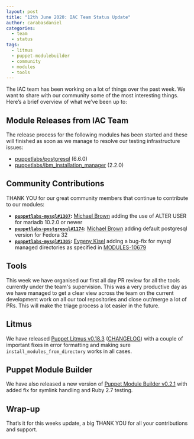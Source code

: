 ```yaml
---
layout: post
title: "12th June 2020: IAC Team Status Update"
author: carabasdaniel
categories:
  - team
  - status
tags:
  - litmus
  - puppet-modulebuilder
  - community
  - modules
  - tools
---
```


The IAC team has been working on a lot of things over the past week. We want to share with our community some of the most interesting things. Here’s a brief overview of what we’ve been up to:

## Module Releases from IAC Team
The release process for the following modules has been started and these will finished as soon as we manage to resolve our testing infrastructure issues:
- [puppetlabs/postgresql](https://github.com/puppetlabs/puppetlabs-postgresql) (6.6.0)
- [puppetlabs/ibm_installation_manager](https://github.com/puppetlabs/puppetlabs-ibm_installation_manager) (2.2.0)

## Community Contributions
THANK YOU for our great community members that continue to contribute to our modules:
- **[`puppetlabs-mysql#1307`](https://github.com/puppetlabs/puppetlabs-mysql/pull/1307):** [Michael Brown](https://github.com/mcb30) adding the use of ALTER USER for mariadb 10.2.0 or newer 
- **[`puppetlabs-postgresql#1174`](https://github.com/puppetlabs/puppetlabs-postgresql/pull/1174):** [Michael Brown](https://github.com/mcb30) adding default postgresql version for Fedora 32
- **[`puppetlabs-mysql#1305`](https://github.com/puppetlabs/puppetlabs-mysql/pull/1305):** [Evgeny Kisel](https://github.com/evgenkisel) adding a bug-fix for mysql managed directories as specified in [MODULES-10679](https://tickets.puppetlabs.com/browse/MODULES-10679)

## Tools
This week we have organised our first all day PR review for all the tools currently under the team's supervision. This was a very productive day as we have managed to get a clear view across the team on the current development work on all our tool repositories and close out/merge a lot of PRs. This will make the triage process a lot easier in the future.

## Litmus
We have released [Puppet Litmus v0.18.3](https://github.com/puppetlabs/puppet_litmus/tree/v0.18.3) ([CHANGELOG](https://github.com/puppetlabs/puppet_litmus/blob/v0.18.3/CHANGELOG.md)) with a couple of important fixes in error formatting and making sure `install_modules_from_directory` works in all cases.

## Puppet Module Builder
We have also released a new version of [Puppet Module Builder v0.2.1](https://github.com/puppetlabs/puppet-modulebuilder/tree/v0.2.1) with added fix for symlink handling and Ruby 2.7 testing.

## Wrap-up

That’s it for this weeks update, a big THANK YOU for all your contributions and support.
